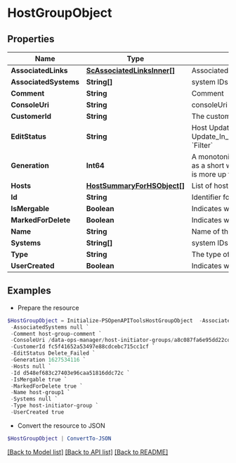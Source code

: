 # HostGroupObject
## Properties

Name | Type | Description | Notes
------------ | ------------- | ------------- | -------------
**AssociatedLinks** | [**ScAssociatedLinksInner[]**](ScAssociatedLinksInner.md) | Associated Links Details | [optional] 
**AssociatedSystems** | **String[]** | system IDs to which the host group belongs to. | [optional] 
**Comment** | **String** | Comment | [optional] 
**ConsoleUri** | **String** | consoleUri for detailed storage object | [optional] 
**CustomerId** | **String** | The customer application identifier | [optional] 
**EditStatus** | **String** | Host Update or Delete progress status. Possible status are: Update_In_Progress,Update_Success,Update_Failed,Delete_In_Progress,Delete_Failed,Not_Applicable. &#x60;Filter&#x60; | [optional] 
**Generation** | **Int64** | A monotonically increasing value. This value updates when the resource is updated and can be used as a short way to determine if a resource has changed or which of two different copies of a resource is more up to date. | [optional] 
**Hosts** | [**HostSummaryForHSObject[]**](HostSummaryForHSObject.md) | List of hosts. &#x60;Filter&#x60; by hostId. | [optional] 
**Id** | **String** | Identifier for host group. &#x60;Filter&#x60; | [optional] 
**IsMergable** | **Boolean** | Indicates whether host group has a duplicate | [optional] 
**MarkedForDelete** | **Boolean** | Indicates whether host group is marked for deletion or not | [optional] 
**Name** | **String** | Name of the host group. &#x60;Filter, Sort&#x60; | [optional] 
**Systems** | **String[]** | system IDs to which the host group belongs to. &#x60;Filter&#x60; | [optional] 
**Type** | **String** | The type of resource. | [optional] 
**UserCreated** | **Boolean** | Indicates whether user created host or discovered host | [optional] 

## Examples

- Prepare the resource
```powershell
$HostGroupObject = Initialize-PSOpenAPIToolsHostGroupObject  -AssociatedLinks null `
 -AssociatedSystems null `
 -Comment host-group-comment `
 -ConsoleUri /data-ops-manager/host-initiator-groups/a8c087fa6e95dd22cdf402c64e4bbe61 `
 -CustomerId fc5f41652a53497e88cdcebc715cc1cf `
 -EditStatus Delete_Failed `
 -Generation 1627534116 `
 -Hosts null `
 -Id d548ef683c27403e96caa51816ddc72c `
 -IsMergable true `
 -MarkedForDelete true `
 -Name host-group1 `
 -Systems null `
 -Type host-initiator-group `
 -UserCreated true
```

- Convert the resource to JSON
```powershell
$HostGroupObject | ConvertTo-JSON
```

[[Back to Model list]](../README.md#documentation-for-models) [[Back to API list]](../README.md#documentation-for-api-endpoints) [[Back to README]](../README.md)

